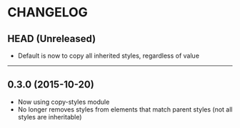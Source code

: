 CHANGELOG
=========

## HEAD (Unreleased)
* Default is now to copy all inherited styles, regardless of value

--------------------

## 0.3.0 (2015-10-20)
* Now using copy-styles module
* No longer removes styles from elements that match parent styles (not all styles are inheritable)

